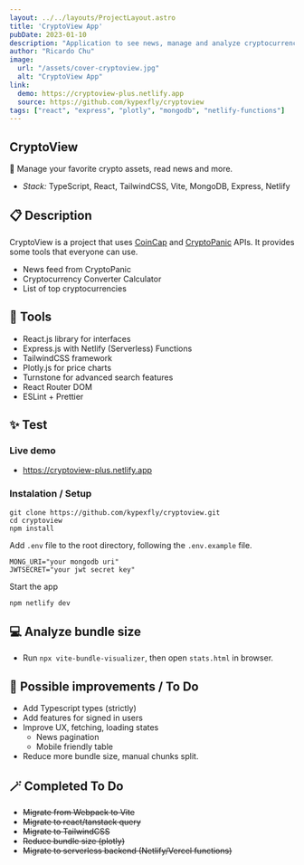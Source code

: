 ```yaml
---
layout: ../../layouts/ProjectLayout.astro
title: 'CryptoView App'
pubDate: 2023-01-10
description: "Application to see news, manage and analyze cryptocurrencies."
author: "Ricardo Chu"
image:
  url: "/assets/cover-cryptoview.jpg"
  alt: "CryptoView App"
link:
  demo: https://cryptoview-plus.netlify.app
  source: https://github.com/kypexfly/cryptoview
tags: ["react", "express", "plotly", "mongodb", "netlify-functions"]
---
```


## CryptoView
💫 Manage your favorite crypto assets, read news and more. 

* *Stack:* TypeScript, React, TailwindCSS, Vite, MongoDB, Express, Netlify

## 📋 Description 

CryptoView is a project that uses [CoinCap](https://docs.coincap.io/) and [CryptoPanic](https://cryptopanic.com/developers/api/) APIs. It provides some tools that everyone can use.

* News feed from CryptoPanic
* Cryptocurrency Converter Calculator
* List of top cryptocurrencies

## 🔩 Tools
* React.js library for interfaces
* Express.js with Netlify (Serverless) Functions
* TailwindCSS framework
* Plotly.js for price charts
* Turnstone for advanced search features
* React Router DOM
* ESLint + Prettier

## ✨ Test

### Live demo
* https://cryptoview-plus.netlify.app

### Instalation / Setup
```
git clone https://github.com/kypexfly/cryptoview.git
cd cryptoview
npm install
```
Add `.env` file to the root directory, following the `.env.example` file.
```
MONG_URI="your mongodb uri"
JWTSECRET="your jwt secret key"
```
Start the app
```
npm netlify dev
```

## 💻 Analyze bundle size

* Run `npx vite-bundle-visualizer`, then open `stats.html` in browser.


## 🧪 Possible improvements / To Do

* Add Typescript types (strictly)
* Add features for signed in users
* Improve UX, fetching, loading states
    * News pagination
    * Mobile friendly table 
* Reduce more bundle size, manual chunks split.

##  🪄 Completed To Do
* ~~Migrate from Webpack to Vite~~
* ~~Migrate to react/tanstack query~~
* ~~Migrate to TailwindCSS~~
* ~~Reduce bundle size (plotly)~~
* ~~Migrate to serverless backend (Netlify/Vercel functions)~~